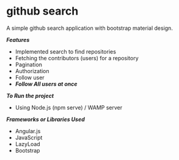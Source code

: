 # github search

A simple github search application with bootstrap material design.

***Features***
- Implemented search to find repositories
- Fetching the contributors (users) for a repository
- Pagination
- Authorization
- Follow user
- ***Follow All users at once***


***To Run the project***
 - Using Node.js (npm serve) / WAMP server


***Frameworks or Libraries Used***
- Angular.js
- JavaScript
- LazyLoad
- Bootstrap
